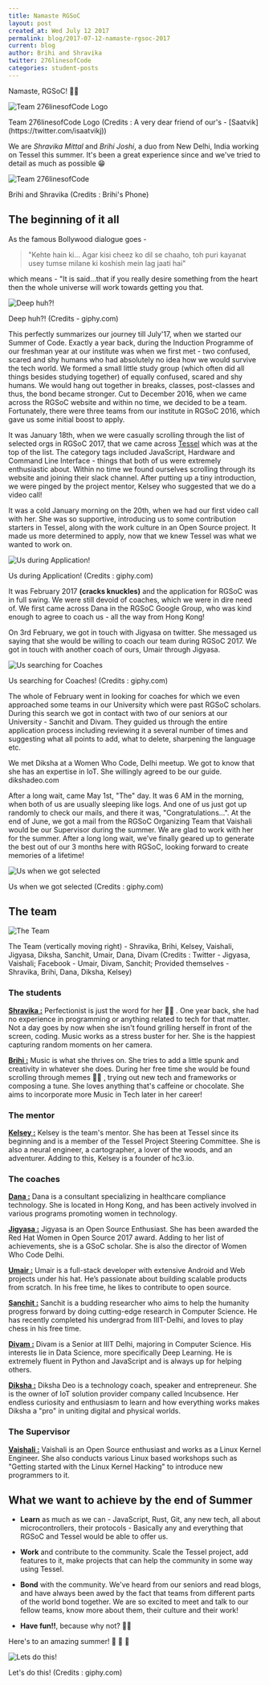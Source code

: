 ```yaml
---
title: Namaste RGSoC
layout: post
created_at: Wed July 12 2017
permalink: blog/2017-07-12-namaste-rgsoc-2017
current: blog
author: Brihi and Shravika
twitter: 276linesofCode
categories: student-posts
---
```

Namaste, RGSoC! 🙏🏼

![Team 276linesofCode Logo](/img/blog/2017/2017-07-12-276linesofCode-logo.JPG)
<div class="image-credits">Team 276linesofCode Logo (Credits : A very dear friend of our's - [Saatvik](https://twitter.com/isaatvikj))</div>

We are _Shravika Mittal_ and _Brihi Joshi_, a duo from New Delhi, India working on Tessel this summer. It's been a great experience since and we've tried to detail as much as possible 😁

![Team 276linesofCode](/img/blog/2017/2017-07-12-pair.JPG)
<div class="image-credits">Brihi and Shravika (Credits : Brihi's Phone)</div>

## The beginning of it all

As the famous Bollywood dialogue goes -
> "Kehte hain ki...
> Agar kisi cheez ko dil se chaaho, toh puri kayanat usey tumse milane ki koshish mein lag jaati hai"

which means - "It is said...that if you really desire something from the heart then the whole universe will work towards getting you that.

![Deep huh?!](/img/blog/2017/2017-07-12-think.gif)
<div class="image-credits">Deep huh?! (Credits - giphy.com)</div>

This perfectly summarizes our journey till July'17, when we started our Summer of Code. Exactly a year back, during the Induction Programme of our freshman year at our institute was when we first met - two confused, scared and shy humans who had absolutely no idea how we would survive the tech world. We formed a small little study group (which often did all things besides studying together) of equally confused, scared and shy humans. We would hang out together in breaks, classes, post-classes and thus, the bond became stronger.
Cut to December 2016, when we came across the RGSoC website and within no time, we decided to be a team. Fortunately, there were three teams from our institute in RGSoC 2016, which gave us some initial boost to apply.

It was January 18th, when we were casually scrolling through the list of selected orgs in RGSoC 2017, that we came across [Tessel](https://tessel.io/) which was at the top of the list. The category tags included JavaScript, Hardware and Command Line Interface - things that both of us were extremely enthusiastic about. Within no time we found ourselves scrolling through its website and joining their slack channel. After putting up a tiny introduction, we were pinged by the project mentor, Kelsey who suggested that we do a video call!

It was a cold January morning on the 20th, when we had our first video call with her. She was so supportive, introducing us to some contribution starters in Tessel, along with the work culture in an Open Source project. It made us more determined to apply, now that we knew Tessel was what we wanted to work on.

![Us during Application! ](/img/blog/2017/2017-07-12-its-go-time.gif)
<div class="image-credits">Us during Application! (Credits : giphy.com)</div>

It was February 2017 **(cracks knuckles)** and the application for RGSoC was in full swing. We were still devoid of coaches, which we were in dire need of. We first came across Dana in the RGSoC Google Group, who was kind enough to agree to coach us - all the way from Hong Kong!

On 3rd February, we got in touch with Jigyasa on twitter. She messaged us saying that she would be willing to coach our team during RGSoC 2017. We got in touch with another coach of ours, Umair through Jigyasa.

![Us searching for Coaches](/img/blog/2017/2017-07-12-work.gif)
<div class="image-credits">Us searching for Coaches! (Credits : giphy.com)</div>

The whole of February went in looking for coaches for which we even approached some teams in our University which were past RGSoC scholars. During this search we got in contact with two of our seniors at our University - Sanchit and Divam. They guided us through the entire application process including reviewing it a several number of times and suggesting what all points to add, what to delete, sharpening the language etc.

We met Diksha at a Women Who Code, Delhi meetup. We got to know that she has an expertise in IoT. She willingly agreed to be our guide.
dikshadeo.com

After a long wait, came May 1st, "The" day. It was 6 AM in the morning, when both of us are usually sleeping like logs. And one of us just got up randomly to check our mails, and there it was, "Congratulations...". At the end of June, we got a mail from the RGSoC Organizing Team that Vaishali would be our Supervisor during the summer. We are glad to work with her for the summer. After a long long wait, we've finally geared up to generate the best out of our 3 months here with RGSoC, looking forward to create memories of a lifetime!

![Us when we got selected](/img/blog/2017/2017-07-12-yay.gif)
<div class="image-credits">Us when we got selected (Credits : giphy.com)</div>

## The team

![The Team](/img/blog/2017/2017-07-12-collage.jpg)
<div class="image-credits">The Team (vertically moving right) - Shravika, Brihi, Kelsey, Vaishali, Jigyasa, Diksha, Sanchit, Umair, Dana, Divam (Credits : Twitter - Jigyasa, Vaishali; Facebook - Umair, Divam, Sanchit; Provided themselves - Shravika, Brihi, Dana, Diksha, Kelsey)</div>

### The students

[__Shravika :__](https://twitter.com/shravika_mittal)  Perfectionist is just the word for her 💆🏽 . One year back, she had no experience in programming or anything related to tech for that matter. Not a day goes by now when she isn't found grilling herself in front of the screen, coding. Music works as a stress buster for her. She is the happiest capturing random moments on her camera.

[__Brihi :__](https://twitter.com/BrihiJ) Music is what she thrives on. She tries to add a little spunk and creativity in whatever she does. During her free time she would be found scrolling through memes 💁🏽 , trying out new tech and frameworks or composing a tune. She loves anything that's caffeine or chocolate. She aims to incorporate more Music in Tech later in her career!

### The mentor

[__Kelsey :__](https://twitter.com/ifoundtheme) Kelsey is the team's mentor. She has been at Tessel since its beginning and is a member of the Tessel Project Steering Committee. She is also a neural engineer, a cartographer, a lover of the woods, and an adventurer. Adding to this, Kelsey is a founder of hc3.io.

### The coaches

[__Dana :__](https://www.linkedin.com/in/danatuoliu/) Dana is a consultant specializing in healthcare compliance technology. She is located in Hong Kong, and has been actively involved in various programs promoting women in technology.

[__Jigyasa :__](https://twitter.com/jigyasa_grover) Jigyasa is an Open Source Enthusiast. She has been awarded the Red Hat Women in Open Source 2017 award. Adding to her list of achievements, she is a GSoC scholar. She is also the director of Women Who Code Delhi.

[__Umair :__](https://twitter.com/omerjerk) Umair is a full-stack developer with extensive Android and Web projects under his hat. He’s passionate about building scalable products from scratch. In his free time, he likes to contribute to open source.

[__Sanchit :__](https://www.linkedin.com/in/iamsanchitgupta/) Sanchit is a budding researcher who aims to help the humanity progress forward by doing cutting-edge research in Computer Science. He has recently completed his undergrad from IIIT-Delhi, and loves to play chess in his free time.

[__Divam :__](https://github.com/divamgupta) Divam is a Senior at IIIT Delhi, majoring in Computer Science. His interests lie in Data Science, more specifically Deep Learning. He is extremely fluent in Python and JavaScript and is always up for helping others.

[__Diksha :__](http://dikshadeo.com/) Diksha Deo is a technology coach, speaker and entrepreneur. She is the owner of IoT solution provider company called Incubsence. Her endless curiosity and enthusiasm to learn and how everything works makes Diksha a "pro" in uniting digital and physical worlds.

### The Supervisor

[__Vaishali :__](http://vaishalithakkar.in/) Vaishali is an Open Source enthusiast and works as a Linux Kernel Engineer. She also conducts various Linux based workshops such as "Getting started with the Linux Kernel Hacking" to introduce new programmers to it.

## What we want to achieve by the end of Summer

* **Learn** as much as we can - JavaScript, Rust, Git, any new tech, all about microcontrollers, their protocols - Basically any and everything that RGSoC and Tessel would be able to offer us.

* **Work** and contribute to the community. Scale the Tessel project, add features to it, make projects that can help the community in some way using Tessel.

* **Bond** with the community. We've heard from our seniors and read blogs, and have always been awed by the fact that teams from different parts of the world bond together. We are so excited to meet and talk to our fellow teams, know more about them, their culture and their work!

* **Have fun!!**, because why not? 🙌🏼

Here's to an amazing summer! 🎉 🍻 🎈

![Lets do this!](/img/blog/2017/2017-07-12-end.gif)
<div class="image-credits">Let's do this! (Credits : giphy.com)</div>
